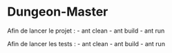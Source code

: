 # Dungeon-Master
Afin de lancer le projet : 
	- ant clean 
	- ant build 
	- ant run 
	
Afin de lancer les tests :
	- ant clean 
	- ant build 
	- ant run
